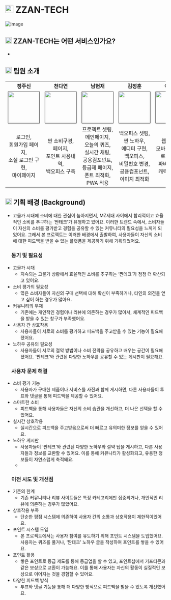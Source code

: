 # <img src="https://github.com/user-attachments/assets/c8f7ae3d-da9b-4134-b6bf-ea139c6c61a9" width="25" /> ZZAN-TECH
![image](https://github.com/user-attachments/assets/f7a69ac5-85ff-4d95-a417-4cd15ffaf9bd)

## <img src="https://github.com/user-attachments/assets/c8f7ae3d-da9b-4134-b6bf-ea139c6c61a9" width="20" /> ZZAN-TECH는 어떤 서비스인가요?
- 

## <img src="https://github.com/user-attachments/assets/c8f7ae3d-da9b-4134-b6bf-ea139c6c61a9" width="20" /> 팀원 소개

<table>
   <tr>
    <td align="center"><b>정주신</b></td>
    <td align="center"><b>천다연</b></td>
    <td align="center"><b>남현재</b></td>
    <td align="center"><b>김정훈</b></td>
    <td align="center"><b>이유진</b></td>
  </tr>
  <tr>
    <td align="center"><a href=""><img src="" width="100px" /></a></td>
    <td align="center"><a href=""><img src="" width="100px" /></a></td>
    <td align="center"><a href=""><img src="" width="100px" /></a></td>
    <td align="center"><a href=""><img src="" width="100px" /></a></td>
    <td align="center"><a href=""><img src="" width="100px" /></a></td>
  </tr>
  <tr>
    <td align="center">로그인,<br/>회원가입 페이지,<br/>소셜 로그인 구현,<br/> 마이페이지</td>
    <td align="center">짠 소비구경,<br/>페이지,<br/>포인트 사용내역,<br/>백오피스 구축<br/></td>
    <td align="center">프로젝트 셋팅,<br/>메인페이지,<br/>오늘의 퀴즈,<br/>실시간 채팅,<br/>공용컴포넌트,<br/>등급제 페이지,<br/>폰트 최적화,<br/>PWA 적용</td>
    <td align="center">백오피스 셋팅,<br/>짠 노하우,<br/>에디터 구현,<br/>백오피스,<br/>비밀번호 변경,<br/>공용컴포넌트,<br/>이미지 최적화</td>
    <td align="center">웹디자인,<br/>모바일 디자인,<br/>로고 제작,<br/>파비콘 제작,<br/>캐릭터 제작,<br/></td>
  </tr>
</table>

## <img src="https://github.com/user-attachments/assets/c8f7ae3d-da9b-4134-b6bf-ea139c6c61a9" width="20" /> 기획 배경 (Background)
- 고물가 시대에 소비에 대한 관심이 높아지면서, MZ세대 사이에서 합리적이고 효율적인 소비를 추구하는 ‘짠테크’가 유행하고 있어요. 이러한 트렌드 속에서, 소비자들이 자신의 소비를 평가받고 경험을 공유할 수 있는 커뮤니티의 필요성을 느끼게 되었어요. 그래서 본 프로젝트는 이러한 배경에서 출발하여, 사용자들이 자신의 소비에 대한 피드백을 받을 수 있는 플랫폼을 제공하기 위해 기획되었어요.

### <img src="https://github.com/user-attachments/assets/c8f7ae3d-da9b-4134-b6bf-ea139c6c61a9" width="15" /> 동기 및 필요성
- 고물가 시대
  - 지속되는 고물가 상황에서 효율적인 소비를 추구하는 ‘짠테크’가 점점 더 확산되고 있어요.
- 소비 평가의 필요성
  - 많은 소비자들이 자신의 구매 선택에 대해 확신이 부족하거나, 타인의 의견을 얻고 싶어 하는 경우가 많아요.
- 커뮤니티의 부재
  - 기존에는 개인적인 경험이나 리뷰에 의존하는 경우가 많아서, 체계적인 피드백을 받을 수 있는 창구가 부족했어요.
- 사용자 간 상호작용
  - 사용자들이 서로의 소비를 평가하고 피드백을 주고받을 수 있는 기능이 필요해졌어요.
- 노하우 공유의 필요성
  - 사용자들이 서로의 절약 방법이나 소비 전략을 공유하고 배우는 공간이 필요해졌어요. ‘짠테크’와 관련된 다양한 노하우를 공유할 수 있는 게시판이 필요해요.

### <img src="https://github.com/user-attachments/assets/c8f7ae3d-da9b-4134-b6bf-ea139c6c61a9" width="15" /> 사용자 문제 해결

- 소비 평가 기능
  - 사용자가 구매한 제품이나 서비스를 사진과 함께 게시하면, 다른 사용자들이 투표와 댓글을 통해 피드백을 제공할 수 있어요.
- 스마트한 소비
  - 피드백을 통해 사용자들은 자신의 소비 습관을 개선하고, 더 나은 선택을 할 수 있어요.
- 실시간 상호작용
  - 실시간으로 피드백을 주고받음으로써 더 빠르고 유의미한 정보를 얻을 수 있어요.
- 노하우 게시판
  - 사용자들이 ‘짠테크’와 관련된 다양한 노하우와 절약 팁을 게시하고, 다른 사용자들과 정보를 교환할 수 있어요. 이를 통해 커뮤니티가 활성화되고, 유용한 정보들이 자연스럽게 축적돼요.
  - 
### <img src="https://github.com/user-attachments/assets/c8f7ae3d-da9b-4134-b6bf-ea139c6c61a9" width="15" /> 이전 시도 및 개선점
- 기존의 한계
  - 기존 커뮤니티나 리뷰 사이트들은 특정 카테고리에만 집중되거나, 개인적인 리뷰에 의존하는 경우가 많았어요.
- 상호작용 부족
  - 단순한 평점 시스템에 의존하여 사용자 간의 소통과 상호작용이 제한적이었어요.
- 포인트 시스템 도입
  - 본 프로젝트에서는 사용자 참여를 유도하기 위해 포인트 시스템을 도입했어요. 사용자는 퀴즈를 풀거나, ‘짠테크’ 노하우 글을 작성하여 포인트를 쌓을 수 있어요.
- 포인트 활용
  - 쌓은 포인트로 등급 제도를 통해 등급업을 할 수 있고, 포인트샵에서 기프티콘과 같은 보상으로 교환이 가능해요. 이를 통해 사용자는 자신의 활동이 실질적인 보상으로 이어지는 것을 경험할 수 있어요.
- 다양한 피드백 방식
  - 투표와 댓글 기능을 통해 더 다양한 방식으로 피드백을 받을 수 있도록 개선했어요.
